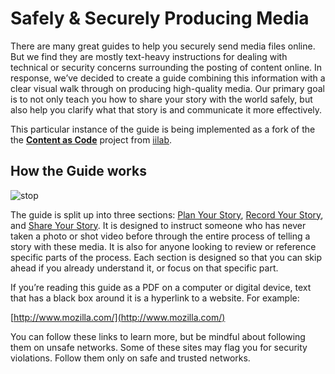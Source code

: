 # Safely & Securely Producing Media

There are many great guides to help you securely send media files online. But we find they are mostly text-heavy instructions for dealing with technical or security concerns surrounding the posting of content online. In response, we’ve decided to create a guide combining this information with a clear visual walk through on producing high-quality media. Our primary goal is to not only teach you how to share your story with the world safely, but also help you clarify what that story is and communicate it more effectively.

This particular instance of the guide is being implemented as a fork of the the [**Content as Code**](https://github.com/iilab/contentascode) project from [iilab](http://iilab.org).

## How the Guide works

![stop](images/stop-02)

The guide is split up into three sections: [Plan Your Story](plan), [Record Your Story](record), and [Share Your Story](share). It is designed to instruct someone who has never taken a photo or shot video before through the entire process of telling a story with these media. It is also for anyone looking to review or reference specific parts of the process. Each section is designed so that you can skip ahead if you already understand it, or focus on that specific part.

If you’re reading this guide as a PDF on a computer or digital device, text that has a black box around it is a hyperlink to a website. For example:

[http://www.mozilla.com/](http://www.mozilla.com/)

You can follow these links to learn more, but be mindful about following them on unsafe networks. Some of these sites may flag you for security violations. Follow them only on safe and trusted networks.
